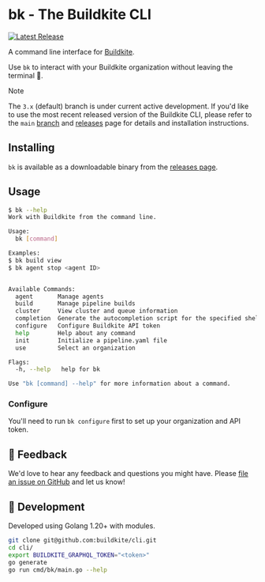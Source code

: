 # bk - The Buildkite CLI

[![Latest Release](https://img.shields.io/github/v/release/buildkite/cli?include_prereleases&sort=semver&display_name=release&logo=buildkite)](https://github.com/buildkite/cli/releases)

A command line interface for [Buildkite](https://buildkite.com/).

Use `bk` to interact with your Buildkite organization without leaving the terminal 🙌.

> [!NOTE]  
> The `3.x` (default) branch is under current active development. If you'd like to use the most recent released version of the Buildkite CLI, please refer to the `main` [branch](https://github.com/buildkite/cli/tree/main) and [releases](https://github.com/buildkite/cli/releases) page for details and installation instructions.

## Installing

`bk` is available as a downloadable binary from the [releases page](https://github.com/buildkite/cli/releases).

## Usage

```sh
$ bk --help
Work with Buildkite from the command line.

Usage:
  bk [command]

Examples:
$ bk build view
$ bk agent stop <agent ID>


Available Commands:
  agent       Manage agents
  build       Manage pipeline builds
  cluster     View cluster and queue information
  completion  Generate the autocompletion script for the specified shell
  configure   Configure Buildkite API token
  help        Help about any command
  init        Initialize a pipeline.yaml file
  use         Select an organization

Flags:
  -h, --help   help for bk

Use "bk [command] --help" for more information about a command.
```

### Configure

You'll need to run `bk configure` first to set up your organization and API token.

## 💬 Feedback

We'd love to hear any feedback and questions you might have. Please [file an issue on GitHub](https://github.com/buildkite/cli/issues) and let us know!

## 🔨 Development

Developed using Golang 1.20+ with modules.

```bash
git clone git@github.com:buildkite/cli.git
cd cli/
export BUILDKITE_GRAPHQL_TOKEN="<token>"
go generate
go run cmd/bk/main.go --help
```
